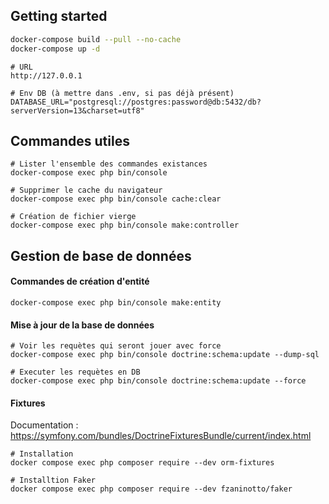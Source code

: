 ## Getting started

```bash
docker-compose build --pull --no-cache
docker-compose up -d
```

```
# URL
http://127.0.0.1

# Env DB (à mettre dans .env, si pas déjà présent)
DATABASE_URL="postgresql://postgres:password@db:5432/db?serverVersion=13&charset=utf8"
```

## Commandes utiles

```
# Lister l'ensemble des commandes existances
docker-compose exec php bin/console

# Supprimer le cache du navigateur
docker-compose exec php bin/console cache:clear

# Création de fichier vierge
docker-compose exec php bin/console make:controller
```

## Gestion de base de données

#### Commandes de création d'entité

```
docker-compose exec php bin/console make:entity
```

#### Mise à jour de la base de données

```
# Voir les requètes qui seront jouer avec force
docker-compose exec php bin/console doctrine:schema:update --dump-sql

# Executer les requètes en DB
docker-compose exec php bin/console doctrine:schema:update --force
```

#### Fixtures

Documentation : https://symfony.com/bundles/DoctrineFixturesBundle/current/index.html

```
# Installation
docker compose exec php composer require --dev orm-fixtures

# Installtion Faker
docker compose exec php composer require --dev fzaninotto/faker
```
